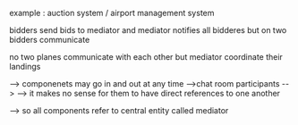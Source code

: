 example : auction system / airport management system

bidders send bids to mediator and mediator notifies all bidderes but on two bidders communicate

no two planes communicate with each other but mediator coordinate their landings

--> componenets may go in and out at any time
    -->chat room participants
    -->
--> it makes no sense for them to have direct references to one another

--> so all components refer to central entity called mediator
